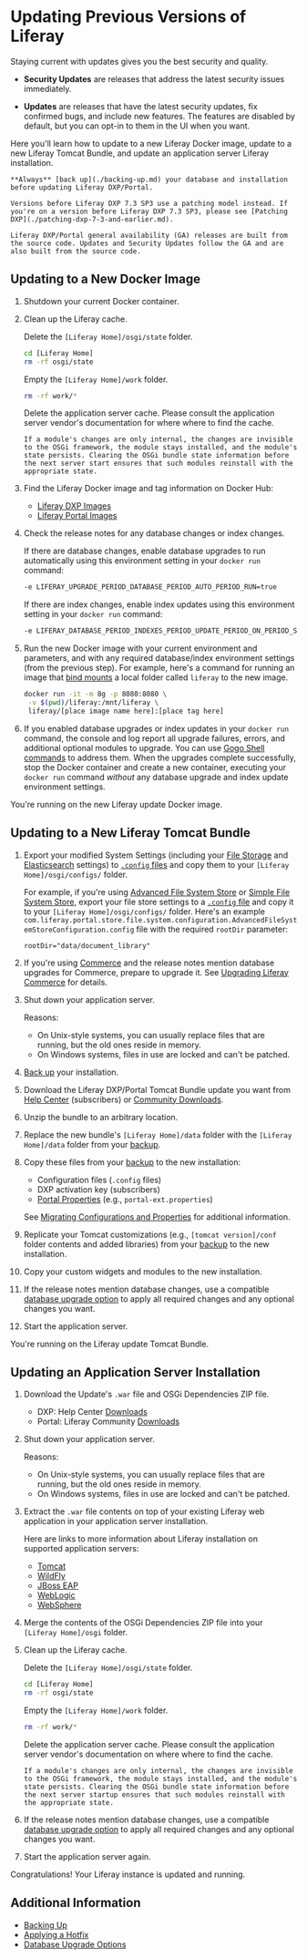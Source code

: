 # Updating Previous Versions of Liferay

Staying current with updates gives you the best security and quality. 

* **Security Updates** are releases that address the latest security issues immediately.

* **Updates** are releases that have the latest security updates, fix confirmed bugs, and include new features. The features are disabled by default, but you can opt-in to them in the UI when you want.

Here you'll learn how to update to a new Liferay Docker image, update to a new Liferay Tomcat Bundle, and update an application server Liferay installation.

```{warning}
**Always** [back up](./backing-up.md) your database and installation before updating Liferay DXP/Portal.
```

```{important}
Versions before Liferay DXP 7.3 SP3 use a patching model instead. If you're on a version before Liferay DXP 7.3 SP3, please see [Patching DXP](./patching-dxp-7-3-and-earlier.md).
```

```{note}
Liferay DXP/Portal general availability (GA) releases are built from the source code. Updates and Security Updates follow the GA and are also built from the source code.
```

## Updating to a New Docker Image

1. Shutdown your current Docker container.

1. Clean up the Liferay cache.

    Delete the `[Liferay Home]/osgi/state` folder.

    ```bash
    cd [Liferay Home]
    rm -rf osgi/state
    ```

    Empty the `[Liferay Home]/work` folder.

    ```bash
    rm -rf work/*
    ```

    Delete the application server cache. Please consult the application server vendor's documentation for where where to find the cache.

    ```{note}
    If a module's changes are only internal, the changes are invisible to the OSGi framework, the module stays installed, and the module's state persists. Clearing the OSGi bundle state information before the next server start ensures that such modules reinstall with the appropriate state.
    ```

1. Find the Liferay Docker image and tag information on Docker Hub:

   * [Liferay DXP Images](https://hub.docker.com/r/liferay/dxp)
   * [Liferay Portal Images](https://hub.docker.com/r/liferay/portal)

1. Check the release notes for any database changes or index changes.

    If there are database changes, enable database upgrades to run automatically using this environment setting in your `docker run` command:

    ```bash
    -e LIFERAY_UPGRADE_PERIOD_DATABASE_PERIOD_AUTO_PERIOD_RUN=true
    ```

    If there are index changes, enable index updates using this environment setting in your `docker run` command:

    ```bash
    -e LIFERAY_DATABASE_PERIOD_INDEXES_PERIOD_UPDATE_PERIOD_ON_PERIOD_STARTUP=true
    ```

1. Run the new Docker image with your current environment and parameters, and with any required database/index environment settings (from the previous step). For example, here's a command for running an image that [bind mounts](../installing-liferay/using-liferay-docker-images/providing-files-to-the-container.md) a local folder called `liferay` to the new image.

    ```bash
    docker run -it -m 8g -p 8080:8080 \
     -v $(pwd)/liferay:/mnt/liferay \
     liferay/[place image name here]:[place tag here]
    ```

1. If you enabled database upgrades or index updates in your `docker run` command, the console and log report all upgrade failures, errors, and additional optional modules to upgrade. You can use [Gogo Shell commands](../upgrading-liferay/upgrade-stability-and-performance/upgrading-modules-using-gogo-shell.md) to address them. When the upgrades complete successfully, stop the Docker container and create a new container, executing your `docker run` command *without* any database upgrade and index update environment settings.

You're running on the new Liferay update Docker image.

## Updating to a New Liferay Tomcat Bundle

1. Export your modified System Settings (including your [File Storage](../../system-administration/file-storage/configuring-file-storage.md) and [Elasticsearch](../../using-search/installing-and-upgrading-a-search-engine/elasticsearch/connecting-to-elasticsearch.md) settings) to [`.config` files](../../system-administration/configuring-liferay/configuration-files-and-factories/using-configuration-files.md#creating-configuration-files) and copy them to your `[Liferay Home]/osgi/configs/` folder.

    For example, if you're using [Advanced File System Store](../../system-administration/file-storage/configuring-file-storage.md) or [Simple File System Store](../../system-administration/file-storage/other-file-store-types/simple-file-system-store.md), export your file store settings to a [`.config` file](../../system-administration/configuring-liferay/configuration-files-and-factories/using-configuration-files.md#creating-configuration-files) and copy it to your `[Liferay Home]/osgi/configs/` folder. Here's an example `com.liferay.portal.store.file.system.configuration.AdvancedFileSystemStoreConfiguration.config` file with the required `rootDir` parameter:

    ```properties
    rootDir="data/document_library"
    ```

1. If you're using [Commerce](https://learn.liferay.com/commerce/latest/en/index.html) and the release notes mention database upgrades for Commerce, prepare to upgrade it. See [Upgrading Liferay Commerce](https://learn.liferay.com/commerce/latest/en/installation-and-upgrades/upgrading-liferay-commerce.html) for details.

1. Shut down your application server.

    Reasons:

    * On Unix-style systems, you can usually replace files that are running, but the old ones reside in memory.
    * On Windows systems, files in use are locked and can't be patched.

1. [Back up](./backing-up.md) your installation.

1. Download the Liferay DXP/Portal Tomcat Bundle update you want from [Help Center](https://help.liferay.com/hc) (subscribers) or [Community Downloads](https://www.liferay.com/downloads-community).

1. Unzip the bundle to an arbitrary location.

1. Replace the new bundle's `[Liferay Home]/data` folder with the `[Liferay Home]/data` folder from your [backup](./backing-up.md).

1. Copy these files from your [backup](./backing-up.md) to the new installation:

    * Configuration files (`.config` files)
    * DXP activation key (subscribers)
    * [Portal Properties](../reference/portal-properties.md) (e.g., `portal-ext.properties`)

    See [Migrating Configurations and Properties](../upgrading-liferay/migrating-configurations-and-properties.md) for additional information.

1. Replicate your Tomcat customizations (e.g., `[tomcat version]/conf` folder contents and added libraries) from your [backup](./backing-up.md) to the new installation.

1. Copy your custom widgets and modules to the new installation.

1. If the release notes mention database changes, use a compatible [database upgrade option](../upgrading-liferay/reference/database-upgrade-options.md) to apply all required changes and any optional changes you want.

1. Start the application server.

You're running on the Liferay update Tomcat Bundle.

## Updating an Application Server Installation

1. Download the Update's `.war` file and OSGi Dependencies ZIP file.

    * DXP: Help Center [Downloads](https://customer.liferay.com/downloads)
    * Portal: Liferay Community [Downloads](https://www.liferay.com/downloads-community)

1. Shut down your application server.

    Reasons:

    * On Unix-style systems, you can usually replace files that are running, but the old ones reside in memory.
    * On Windows systems, files in use are locked and can't be patched.

1. Extract the `.war` file contents on top of your existing Liferay web application in your application server installation.

    Here are links to more information about Liferay installation on supported application servers:

    * [Tomcat](../installing-liferay/installing-liferay-on-an-application-server/installing-on-tomcat.md)
    * [WildFly](../installing-liferay/installing-liferay-on-an-application-server/installing-on-wildfly.md)
    * [JBoss EAP](../installing-liferay/installing-liferay-on-an-application-server/installing-on-jboss-eap.md)
    * [WebLogic](../installing-liferay/installing-liferay-on-an-application-server/installing-on-weblogic.md)
    * [WebSphere](../installing-liferay/installing-liferay-on-an-application-server/installing-on-websphere.md)

1. Merge the contents of the OSGi Dependencies ZIP file into your `[Liferay Home]/osgi` folder.

1. Clean up the Liferay cache.

    Delete the `[Liferay Home]/osgi/state` folder.

    ```bash
    cd [Liferay Home]
    rm -rf osgi/state
    ```

    Empty the `[Liferay Home]/work` folder.

    ```bash
    rm -rf work/*
    ```

    Delete the application server cache. Please consult the application server vendor's documentation on where where to find the cache.

    ```{note}
    If a module's changes are only internal, the changes are invisible to the OSGi framework, the module stays installed, and the module's state persists. Clearing the OSGi bundle state information before the next server startup ensures that such modules reinstall with the appropriate state.
    ```

1. If the release notes mention database changes, use a compatible [database upgrade option](../upgrading-liferay/reference/database-upgrade-options.md) to apply all required changes and any optional changes you want.

1. Start the application server again.

Congratulations! Your Liferay instance is updated and running.

## Additional Information

* [Backing Up](./backing-up.md)
* [Applying a Hotfix](./applying-a-hotfix.md)
* [Database Upgrade Options](../upgrading-liferay/reference/database-upgrade-options.md)
